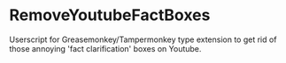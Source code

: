 # RemoveYoutubeFactBoxes
Userscript for Greasemonkey/Tampermonkey type extension to get rid of those annoying 'fact clarification' boxes on Youtube.
